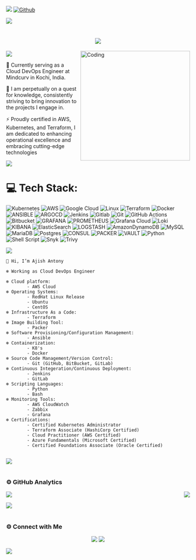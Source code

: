 ![](https://visitor-badge.laobi.icu/badge?page_id=ajish-antony) [![Github](https://img.shields.io/github/followers/ajish-antony?label=Follow&style=social)](https://github.com/ajish-antony)

<a href="https://www.youtube.com/watch?v=dQw4w9WgXcQ"><img src="https://user-images.githubusercontent.com/73097560/115834477-dbab4500-a447-11eb-908a-139a6edaec5c.gif"></a>
<h1 align="center">
<img src="https://readme-typing-svg.herokuapp.com/?color=0F52BA&font=Monaco,monospace&size=30&center=true&vCenter=true&width=550&height=50&lines=Hi+There!+👋+I'm+Ajish+Antony!;DevOps+Engineer🕵🏼;I+automate+chaos+🔥;So+everyone+can+code+in+peace+🚀;" />
</h1>
<a href="https://www.youtube.com/watch?v=dQw4w9WgXcQ"><img src="https://user-images.githubusercontent.com/73097560/115834477-dbab4500-a447-11eb-908a-139a6edaec5c.gif"></a>

<img align="right" alt="Coding" width="300" src="https://miro.medium.com/max/1360/1*zVnWJtyGOX_kUIDm6ccCfQ.gif">
 
 🔭 Currently serving as a Cloud DevOps Engineer at Mindcurv in Kochi, India.
 
 🌱 I am perpetually on a quest for knowledge, consistently striving to bring innovation to the projects I engage in.
 
⚡ Proudly certified in AWS, Kubernetes, and Terraform, I am dedicated to enhancing operational excellence and embracing cutting-edge technologies

<a href="https://www.youtube.com/watch?v=dQw4w9WgXcQ"><img src="https://user-images.githubusercontent.com/73097560/115834477-dbab4500-a447-11eb-908a-139a6edaec5c.gif"></a>
 
# 💻 Tech Stack:
![Kubernetes](https://img.shields.io/badge/kubernetes-%23326ce5.svg?style=for-the-badge&logo=kubernetes&logoColor=white) ![AWS](https://img.shields.io/badge/AWS-%23FF9900.svg?style=for-the-badge&logo=amazon-aws&logoColor=white) ![Google Cloud](https://img.shields.io/badge/GoogleCloud-%234285F4.svg?style=for-the-badge&logo=google-cloud&logoColor=white) ![Linux](https://img.shields.io/badge/Linux-FCC624?style=for-the-badge&logo=linux&logoColor=black) ![Terraform](https://img.shields.io/badge/terraform-%235835CC.svg?style=for-the-badge&logo=terraform&logoColor=white) ![Docker](https://img.shields.io/badge/docker-%230db7ed.svg?style=for-the-badge&logo=docker&logoColor=white) ![ANSIBLE](https://img.shields.io/badge/ansible-%231A1918.svg?style=for-the-badge&logo=ansible&logoColor=white) ![ARGOCD](https://img.shields.io/badge/argo-EF7B4D.svg?style=for-the-badge&logo=argo&logoColor=white&color=%23EF7B4D) ![Jenkins](https://img.shields.io/badge/Jenkins-%232C5263?style=for-the-badge&logo=jenkins&logoColor=white) ![Gitlab](https://img.shields.io/badge/GitLab-330F63?style=for-the-badge&logo=gitlab&logoColor=white) ![Git](https://img.shields.io/badge/git-%23F05033.svg?style=for-the-badge&logo=git&logoColor=white) ![GitHub Actions](https://img.shields.io/badge/githubactions-%232671E5.svg?style=for-the-badge&logo=githubactions&logoColor=white) ![Bitbucket](https://img.shields.io/badge/Bitbucket-%230047B3?style=for-the-badge&logo=bitbucket&logoColor=white) ![GRAFANA](https://img.shields.io/badge/grafana-F46800.svg?style=for-the-badge&logo=grafana&logoColor=white&color=%23F46800) ![PROMETHEUS](https://img.shields.io/badge/prometheus-E6522C.svg?style=for-the-badge&logo=prometheus&logoColor=white&color=%23E6522C) ![Grafana Cloud](https://img.shields.io/badge/Grafana%20Cloud-FF7E5F?style=for-the-badge&logo=grafana&logoColor=white) ![Loki](https://img.shields.io/badge/Loki-00AEFF?style=for-the-badge&logo=loki&logoColor=white) ![KIBANA](https://img.shields.io/badge/kibana-005571.svg?style=for-the-badge&logo=kibana&logoColor=white&color=%23005571) ![ElasticSearch](https://img.shields.io/badge/-ElasticSearch-005571?style=for-the-badge&logo=elasticsearch) ![LOGSTASH](https://img.shields.io/badge/logstash-005571.svg?style=for-the-badge&logo=logstash) ![AmazonDynamoDB](https://img.shields.io/badge/Amazon%20DynamoDB-4053D6?style=for-the-badge&logo=Amazon%20DynamoDB&logoColor=white) ![MySQL](https://img.shields.io/badge/mysql-%2300000f.svg?style=for-the-badge&logo=mysql&logoColor=white) ![MariaDB](https://img.shields.io/badge/MariaDB-003545?style=for-the-badge&logo=mariadb&logoColor=white) ![Postgres](https://img.shields.io/badge/postgres-%23316192.svg?style=for-the-badge&logo=postgresql&logoColor=white) ![CONSUL](https://img.shields.io/badge/consul-F24C53.svg?style=for-the-badge&logo=consul&logoColor=white&color=%23F24C53) ![PACKER](https://img.shields.io/badge/packer-02A8EF.svg?style=for-the-badge&logo=packer&logoColor=white&color=%2302A8EF) ![VAULT](https://img.shields.io/badge/vault-FFEC6E.svg?style=for-the-badge&logo=vault&logoColor=white&color=%23FFEC6E) ![Python](https://img.shields.io/badge/python-3670A0?style=for-the-badge&logo=python&logoColor=ffdd54) ![Shell Script](https://img.shields.io/badge/shell_script-%23121011.svg?style=for-the-badge&logo=gnu-bash&logoColor=white) ![Snyk](https://img.shields.io/badge/Snyk-%232b5797?style=for-the-badge&logo=snyk&logoColor=white) ![Trivy](https://img.shields.io/badge/Trivy-%233776AB?style=for-the-badge&logo=trivy&logoColor=white)

<a href="https://www.youtube.com/watch?v=dQw4w9WgXcQ"><img src="https://user-images.githubusercontent.com/73097560/115834477-dbab4500-a447-11eb-908a-139a6edaec5c.gif"></a>

```
👋 Hi, I’m Ajish Antony

❄️ Working as Cloud DevOps Engineer

❄️ Cloud platform: 
        - AWS Cloud
❄️ Operating Systems:
        - RedHat Linux Release
        - Ubuntu
        - CentOS
❄️ Infrastructure As a Code:
        - Terraform
❄️ Image Building Tool:
        - Packer
❄️ Software Provisioning/Configuration Management:
        - Ansible
❄️ Containerization:
        - K8's
        - Docker
❄️ Source Code Management/Version Control:
        - Git (GitHub, BitBucket, GitLab)
❄️ Continuous Integeration/Continuous Deployment:
        - Jenkins
        - GitLab
❄️ Scripting Languages:
        - Python
        - Bash
❄️ Monitoring Tools:
        - AWS CloudWatch
        - Zabbix
        - Grafana
❄️ Certifications:
        - Certified Kubernetes Administrator
        - Terraform Associate (HashiCorp Certified)
        - Cloud Practitioner (AWS Certified)
        - Azure Fundamentals (Microsoft Certified)
        - Certified Foundations Associate (Oracle Certified)
    
```

<a href="https://www.youtube.com/watch?v=dQw4w9WgXcQ"><img src="https://user-images.githubusercontent.com/73097560/115834477-dbab4500-a447-11eb-908a-139a6edaec5c.gif"></a>
<h1 align="center">
        
### ⚙️ GitHub Analytics

<div style="display: flex; justify-content: space-between;">
  <img src="https://github-readme-stats.vercel.app/api?username=ajish-antony&theme=react&hide_border=false&include_all_commits=false&count_private=false" />
  <img src="https://github-readme-streak-stats.herokuapp.com/?user=ajish-antony&theme=react&hide_border=false" />
</div>

<a href="https://www.youtube.com/watch?v=dQw4w9WgXcQ"><img src="https://user-images.githubusercontent.com/73097560/115834477-dbab4500-a447-11eb-908a-139a6edaec5c.gif"></a>
<h1 align="center">

### ⚙️ Connect with Me

<p align="center">
<a href="mailto:ajishantony95@gmail.com"><img src="https://img.shields.io/badge/Gmail-D14836?style=for-the-badge&logo=gmail&logoColor=white"/></a>
<a href="https://www.linkedin.com/in/ajish-antony/"><img src="https://img.shields.io/badge/LinkedIn-0077B5?style=for-the-badge&logo=linkedin&logoColor=white"/></a> 

<a href="https://www.youtube.com/watch?v=dQw4w9WgXcQ"><img src="https://user-images.githubusercontent.com/73097560/115834477-dbab4500-a447-11eb-908a-139a6edaec5c.gif"></a>
<h1 align="center">
